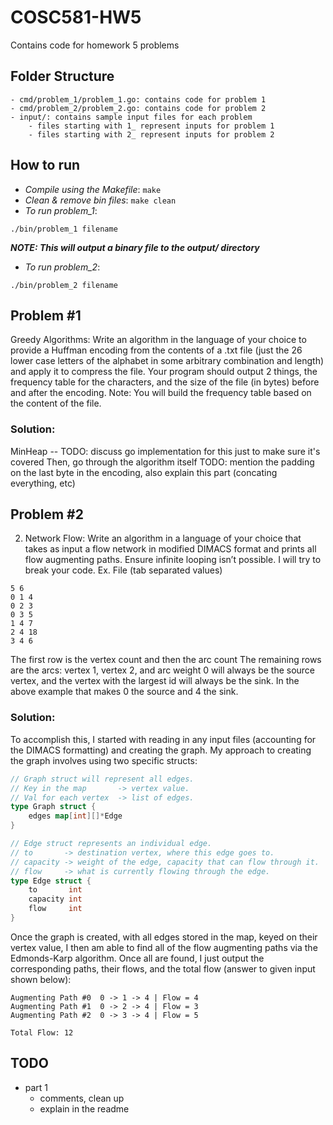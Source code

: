 # COSC581-HW5
Contains code for homework 5 problems

## Folder Structure
```
- cmd/problem_1/problem_1.go: contains code for problem 1
- cmd/problem_2/problem_2.go: contains code for problem 2
- input/: contains sample input files for each problem
    - files starting with 1_ represent inputs for problem 1
    - files starting with 2_ represent inputs for problem 2
```

## How to run 
- _Compile using the Makefile_: `make`
- _Clean & remove bin files_: `make clean`
- _To run problem_1_:
```
./bin/problem_1 filename
```
***NOTE: This will output a binary file to the output/ directory***


- _To run problem_2_:
```
./bin/problem_2 filename
```

## Problem #1 
Greedy Algorithms: Write an algorithm in the language of your choice to provide
a Huffman encoding from the contents of a .txt file (just the 26 lower case letters
of the alphabet in some arbitrary combination and length) and apply it to
compress the file. Your program should output 2 things, the frequency table for
the characters, and the size of the file (in bytes) before and after the encoding.
Note: You will build the frequency table based on the content of the file.

### Solution:
MinHeap -- TODO: discuss go implementation for this just to make sure it's covered
Then, go through the algorithm itself
TODO: mention the padding on the last byte in the encoding, also explain this part (concating everything, etc)

## Problem #2
2. Network Flow: Write an algorithm in a language of your choice that takes as input
a flow network in modified DIMACS format and prints all flow augmenting paths.
Ensure infinite looping isn’t possible. I will try to break your code.
Ex. File (tab separated values)

```
5 6
0 1 4
0 2 3
0 3 5
1 4 7
2 4 18
3 4 6
```

The first row is the vertex count and then the arc count
The remaining rows are the arcs: vertex 1, vertex 2, and arc weight
0 will always be the source vertex, and the vertex with the largest id will always
be the sink. In the above example that makes 0 the source and 4 the sink.

### Solution:
To accomplish this, I started with reading in any input files (accounting for the DIMACS formatting) and creating the graph. My approach to creating the graph involves using two specific structs: 
```Go
// Graph struct will represent all edges.
// Key in the map       -> vertex value.
// Val for each vertex  -> list of edges.
type Graph struct {
	edges map[int][]*Edge
}

// Edge struct represents an individual edge.
// to       -> destination vertex, where this edge goes to.
// capacity -> weight of the edge, capacity that can flow through it.
// flow     -> what is currently flowing through the edge.
type Edge struct {
	to       int
	capacity int
	flow     int
}
```
Once the graph is created, with all edges stored in the map, keyed on their vertex value, I then am able to find all of the flow augmenting paths via the Edmonds-Karp algorithm. Once all are found, I just output the corresponding paths, their flows, and the total flow (answer to given input shown below):
```
Augmenting Path #0  0 -> 1 -> 4 | Flow = 4
Augmenting Path #1  0 -> 2 -> 4 | Flow = 3
Augmenting Path #2  0 -> 3 -> 4 | Flow = 5

Total Flow: 12
```

## TODO
- part 1 
    - comments, clean up
    - explain in the readme
